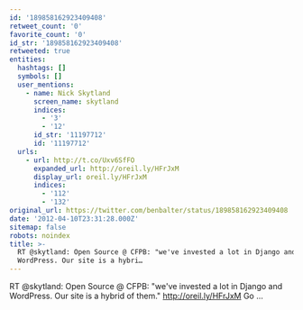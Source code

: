 ```yaml
---
id: '189858162923409408'
retweet_count: '0'
favorite_count: '0'
id_str: '189858162923409408'
retweeted: true
entities:
  hashtags: []
  symbols: []
  user_mentions:
    - name: Nick Skytland
      screen_name: skytland
      indices:
        - '3'
        - '12'
      id_str: '11197712'
      id: '11197712'
  urls:
    - url: http://t.co/Uxv6SfFO
      expanded_url: http://oreil.ly/HFrJxM
      display_url: oreil.ly/HFrJxM
      indices:
        - '112'
        - '132'
original_url: https://twitter.com/benbalter/status/189858162923409408
date: '2012-04-10T23:31:28.000Z'
sitemap: false
robots: noindex
title: >-
  RT @skytland: Open Source @ CFPB: "we've invested a lot in Django and
  WordPress. Our site is a hybri…
---
```


RT @skytland: Open Source @ CFPB: "we've invested a lot in Django and WordPress. Our site is a hybrid of them." http://oreil.ly/HFrJxM  Go ...